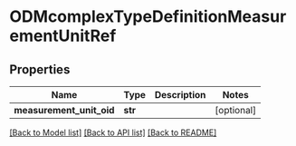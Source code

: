 # ODMcomplexTypeDefinitionMeasurementUnitRef

## Properties
Name | Type | Description | Notes
------------ | ------------- | ------------- | -------------
**measurement_unit_oid** | **str** |  | [optional] 

[[Back to Model list]](../README.md#documentation-for-models) [[Back to API list]](../README.md#documentation-for-api-endpoints) [[Back to README]](../README.md)


